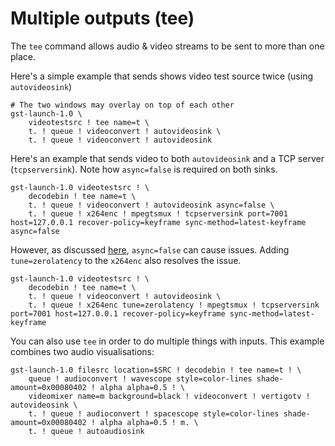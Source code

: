 # Multiple outputs (tee)

The `tee` command allows audio & video streams to be sent to more than one place.

Here's a simple example that sends shows video test source twice (using `autovideosink`)

```
# The two windows may overlay on top of each other
gst-launch-1.0 \
    videotestsrc ! tee name=t \
    t. ! queue ! videoconvert ! autovideosink \
    t. ! queue ! videoconvert ! autovideosink
```

Here's an example that sends video to both `autovideosink` and a TCP server (`tcpserversink`).
Note how `async=false` is required on both sinks.

```
gst-launch-1.0 videotestsrc ! \
    decodebin ! tee name=t \
    t. ! queue ! videoconvert ! autovideosink async=false \
    t. ! queue ! x264enc ! mpegtsmux ! tcpserversink port=7001 host=127.0.0.1 recover-policy=keyframe sync-method=latest-keyframe async=false
```

However, as discussed [here](http://gstreamer-devel.966125.n4.nabble.com/tee-won-t-go-in-playing-state-td4680128.html), `async=false` can cause issues. Adding `tune=zerolatency` to the `x264enc` also resolves the issue.

```
gst-launch-1.0 videotestsrc ! \
    decodebin ! tee name=t \
    t. ! queue ! videoconvert ! autovideosink \
    t. ! queue ! x264enc tune=zerolatency ! mpegtsmux ! tcpserversink port=7001 host=127.0.0.1 recover-policy=keyframe sync-method=latest-keyframe
```

You can also use `tee` in order to do multiple things with inputs. This example combines two audio visualisations:

```
gst-launch-1.0 filesrc location=$SRC ! decodebin ! tee name=t ! \
    queue ! audioconvert ! wavescope style=color-lines shade-amount=0x00080402 ! alpha alpha=0.5 ! \
    videomixer name=m background=black ! videoconvert ! vertigotv ! autovideosink \
    t. ! queue ! audioconvert ! spacescope style=color-lines shade-amount=0x00080402 ! alpha alpha=0.5 ! m. \
    t. ! queue ! autoaudiosink
```
